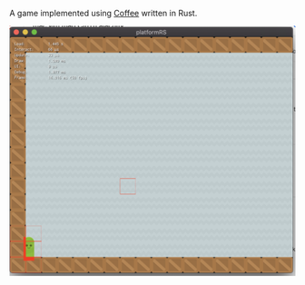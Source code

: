 A game implemented using [Coffee](https://github.com/hecrj/coffee) written in Rust.

![Screenshot](images/screenshot.png)
